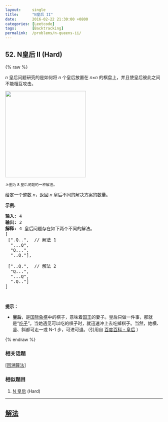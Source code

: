 ```yaml
---
layout:     single
title:      "N皇后 II"
date:       2016-02-22 21:30:00 +0800
categories: [Leetcode]
tags:       [Backtracking]
permalink:  /problems/n-queens-ii/
---
```


## 52. N皇后 II (Hard)

{% raw %}

<p><em>n&nbsp;</em>皇后问题研究的是如何将 <em>n</em>&nbsp;个皇后放置在 <em>n</em>&times;<em>n</em> 的棋盘上，并且使皇后彼此之间不能相互攻击。</p>

<p><img src="https://assets.leetcode-cn.com/aliyun-lc-upload/uploads/2018/10/12/8-queens.png" style="height: 276px; width: 258px;"></p>

<p><small>上图为 8 皇后问题的一种解法。</small></p>

<p>给定一个整数 <em>n</em>，返回 <em>n</em> 皇后不同的解决方案的数量。</p>

<p><strong>示例:</strong></p>

<pre><strong>输入:</strong> 4
<strong>输出:</strong> 2
<strong>解释:</strong> 4 皇后问题存在如下两个不同的解法。
[
&nbsp;[&quot;.Q..&quot;, &nbsp;// 解法 1
&nbsp; &quot;...Q&quot;,
&nbsp; &quot;Q...&quot;,
&nbsp; &quot;..Q.&quot;],

&nbsp;[&quot;..Q.&quot;, &nbsp;// 解法 2
&nbsp; &quot;Q...&quot;,
&nbsp; &quot;...Q&quot;,
&nbsp; &quot;.Q..&quot;]
]
</pre>

<p>&nbsp;</p>

<p><strong>提示：</strong></p>

<ul>
	<li><strong>皇后</strong>，是<a href="https://baike.baidu.com/item/%E5%9B%BD%E9%99%85%E8%B1%A1%E6%A3%8B" target="_blank">国际象棋</a>中的棋子，意味着<a href="https://baike.baidu.com/item/%E5%9B%BD%E7%8E%8B" target="_blank">国王</a>的妻子。皇后只做一件事，那就是&ldquo;<a href="https://baike.baidu.com/item/%E5%90%83%E5%AD%90" target="_blank">吃子</a>&rdquo;。当她遇见可以吃的棋子时，就迅速冲上去吃掉棋子。当然，她横、竖、斜都可走一或 N-1 步，可进可退。（引用自 <a href="https://baike.baidu.com/item/%E7%9A%87%E5%90%8E/15860305?fr=aladdin">百度百科 - 皇后</a> ）</li>
</ul>

{% endraw %}

### 相关话题
  [[回溯算法](https://github.com/openset/leetcode/tree/master/tag/backtracking/README.md)]

### 相似题目
  1. [N 皇后](/problems/n-queens) (Hard)

---

## [解法](https://github.com/openset/leetcode/tree/master/problems/n-queens-ii)
